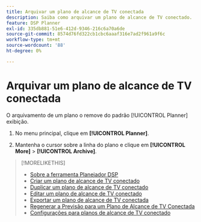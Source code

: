 ```yaml
---
title: Arquivar um plano de alcance de TV conectada
description: Saiba como arquivar um plano de alcance de TV conectado.
feature: DSP Planner
exl-id: 335db881-51e6-412d-9346-216c6a70a6de
source-git-commit: 8574d76fd322cb1cbc6aaaf316e7ad2f961a9f6c
workflow-type: tm+mt
source-wordcount: '88'
ht-degree: 0%

---
```


# Arquivar um plano de alcance de TV conectada

O arquivamento de um plano o remove do padrão [!UICONTROL Planner] exibição.<!-- You can still view it by including the [!UICONTROL Status] "[!UICONTROL Archived]" in the view filter. -->

1. No menu principal, clique em **[!UICONTROL Planner]**.

1. Mantenha o cursor sobre a linha do plano e clique em **[!UICONTROL More]** > **[!UICONTROL Archive]**.

>[!MORELIKETHIS]
>
>* [Sobre a ferramenta Planejador DSP](planner-about.md)
>* [Criar um plano de alcance de TV conectado](planner-create.md)
>* [Duplicar um plano de alcance de TV conectado](planner-duplicate.md)
>* [Editar um plano de alcance de TV conectado](planner-edit.md)
>* [Exportar um plano de alcance de TV conectada](planner-export.md)
>* [Regenerar a Previsão para um Plano de Alcance de TV Conectada](planner-forecast.md)
>* [Configurações para planos de alcance de TV conectado](planner-settings.md)

